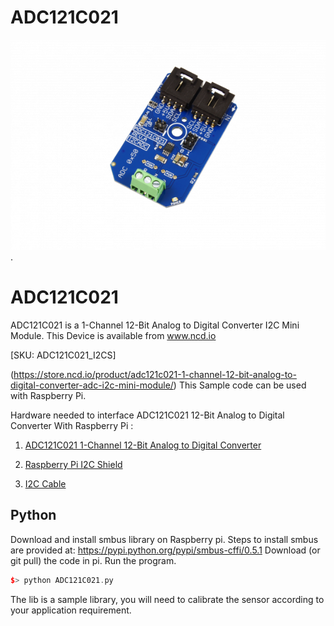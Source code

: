 
# ADC121C021
[![ADC121C021](ADC121C021_I2CADC.png)](https://store.ncd.io/product/adc121c021-1-channel-12-bit-analog-to-digital-converter-adc-i2c-mini-module/).

# ADC121C021
ADC121C021 is a 1-Channel 12-Bit Analog to Digital Converter I2C Mini Module.
This Device is available from www.ncd.io

[SKU: ADC121C021_I2CS]

(https://store.ncd.io/product/adc121c021-1-channel-12-bit-analog-to-digital-converter-adc-i2c-mini-module/)
This Sample code can be used with Raspberry Pi.

Hardware needed to interface ADC121C021 12-Bit Analog to Digital Converter With Raspberry Pi : 

1. <a href="https://store.ncd.io/product/adc121c021-1-channel-12-bit-analog-to-digital-converter-adc-i2c-mini-module/">ADC121C021 1-Channel 12-Bit Analog to Digital Converter</a>

2. <a href="https://store.ncd.io/product/i2c-shield-for-raspberry-pi-3-pi2-with-outward-facing-i2c-port-terminates-over-hdmi-port/">Raspberry Pi I2C Shield</a>

3. <a href="https://store.ncd.io/product/i%C2%B2c-cable/">I2C Cable</a>

## Python
Download and install smbus library on Raspberry pi. Steps to install smbus are provided at:
https://pypi.python.org/pypi/smbus-cffi/0.5.1
Download (or git pull) the code in pi. Run the program.

```cpp
$> python ADC121C021.py
```

The lib is a sample library, you will need to calibrate the sensor according to your application requirement.
